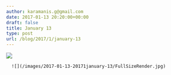 ```yaml
---
author: karamanis.g@gmail.com
date: 2017-01-13 20:20:00+00:00
draft: false
title: January 13
type: post
url: /blog/2017/1/january-13
---
```


![](/images/2017-01-13-20171january-13/FullSizeRender.jpg)

  


  
      ![](/images/2017-01-13-20171january-13/FullSizeRender.jpg)

